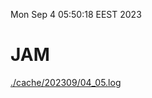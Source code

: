 Mon Sep  4 05:50:18 EEST 2023
# JAM
<a href='./cache/202309/04_05.log'>./cache/202309/04_05.log</a>
